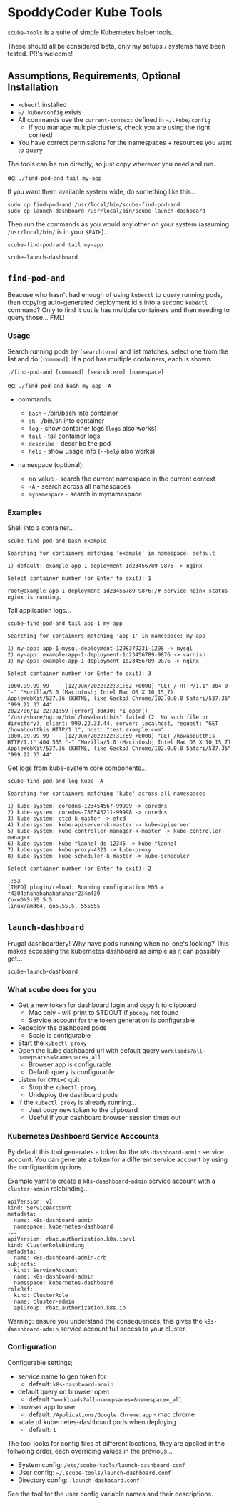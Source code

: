 # SpoddyCoder Kube Tools

`scube-tools` is a suite of simple Kubernetes helper tools.

These should all be considered beta, only my setups / systems have been tested. PR's welcome!


## Assumptions, Requirements, Optional Installation

* `kubectl` installed
* `~/.kube/config` exists
* All commands use the `current-context` defined in `~/.kube/config`
    * If you manage multiple clusters, check you are using the right context!
* You have correct permissions for the namespaces + resources you want to query

The tools can be run directly, so just copy wherever you need and run...

eg: `./find-pod-and tail my-app`

If you want them available system wide, do something like this...

```
sudo cp find-pod-and /usr/local/bin/scube-find-pod-and
sudo cp launch-dashboard /usr/local/bin/scube-launch-dashboard
```

Then run the commands as you would any other on your system (assuming `/usr/local/bin/` is in your `$PATH`)...

```
scube-find-pod-and tail my-app

scube-launch-dashboard
```

## `find-pod-and`

Beacuse who hasn't had enough of using `kubectl` to query running pods, then copying auto-generated deployment id's into a second `kubectl` command?
Only to find it out is has multiple containers and then needing to query those... FML!

### Usage

Search running pods by `[searchterm]` and list matches, select one from the list and do `[command]`.
If a pod has multiple containers, each is shown.

`./find-pod-and [command] [searchterm] [namespace]`

eg: `./find-pod-and bash my-app -A`

* commands:
    * `bash`        - /bin/bash into container
    * `sh`          - /bin/sh into container
    * `log`         - show container logs (`logs` also works)
    * `tail`        - tail container logs
    * `describe`    - describe the pod
    * `help`        - show usage info (`--help` also works)

* namespace (optional):
    * no value      - search the current namespace in the current context
    * `-A`          - search across all namespaces
    * `mynamespace` - search in mynamespace

### Examples

Shell into a container...

```
scube-find-pod-and bash example

Searching for containers matching 'example' in namespace: default

1) default: example-app-1-deployment-1d23456789-9876 -> nginx

Select container number (or Enter to exit): 1

root@example-app-1-deployment-1d23456789-9876:/# service nginx status
nginx is running.
```

Tail application logs...

```
scube-find-pod-and tail app-1 my-app

Searching for containers matching 'app-1' in namespace: my-app

1) my-app: app-1-mysql-deployment-1298379231-1298 -> mysql
2) my-app: example-app-1-deployment-1d23456789-9876 -> varnish
3) my-app: example-app-1-deployment-1d23456789-9876 -> nginx

Select container number (or Enter to exit): 3

1000.99.99.99 - - [12/Jun/2022:22:31:52 +0000] "GET / HTTP/1.1" 304 0 "-" "Mozilla/5.0 (Macintosh; Intel Mac OS X 10_15_7) AppleWebKit/537.36 (KHTML, like Gecko) Chrome/102.0.0.0 Safari/537.36" "999.22.33.44"
2022/06/12 22:31:59 [error] 30#30: *1 open() "/usr/share/nginx/html/howaboutthis" failed (2: No such file or directory), client: 999.22.33.44, server: localhost, request: "GET /howaboutthis HTTP/1.1", host: "test.example.com"
1000.99.99.99 - - [12/Jun/2022:22:31:59 +0000] "GET /howaboutthis HTTP/1.1" 404 555 "-" "Mozilla/5.0 (Macintosh; Intel Mac OS X 10_15_7) AppleWebKit/537.36 (KHTML, like Gecko) Chrome/102.0.0.0 Safari/537.36" "999.22.33.44"
```

Get logs from kube-system core components...

```
scube-find-pod-and log kube -A

Searching for containers matching 'kube' across all namespaces

1) kube-system: coredns-123454567-99999 -> coredns
2) kube-system: coredns-786543211-99998 -> coredns
3) kube-system: etcd-k-master -> etcd
4) kube-system: kube-apiserver-k-master -> kube-apiserver
5) kube-system: kube-controller-manager-k-master -> kube-controller-manager
6) kube-system: kube-flannel-ds-12345 -> kube-flannel
7) kube-system: kube-proxy-4321 -> kube-proxy
8) kube-system: kube-scheduler-k-master -> kube-scheduler

Select container number (or Enter to exit): 2

.:53
[INFO] plugin/reload: Running configuration MD5 = f4304ahahahahahahahacf234m439
CoreDNS-55.5.5
linux/amd64, go5.55.5, 555555
```


## `launch-dashboard`

Frugal dashboardery! Why have pods running when no-one's looking? 
This makes accessing the kubernetes dashboard as simple as it can possibly get...

```
scube-launch-dashboard
```

### What scube does for you

* Get a new token for dashboard login and copy it to clipboard
    * Mac only - will print to STDOUT if `pbcopy` not found
    * Service account for the token generation is configurable
* Redeploy the dashboard pods
    * Scale is configurable
* Start the `kubectl proxy`
* Open the kube dashbaord url with default query `workloads?all-namepsaces=&namespace=_all`
    * Browser app is configurable
    * Default query is configurable
* Listen for `CTRL+C` quit
    * Stop the `kubectl proxy`
    * Undeploy the dashboard pods
* If the `kubectl proxy` is already running...
    * Just copy new token to the clipboard
    * Useful if your dashboard browser session times out

### Kubernetes Dashboard Service Acccounts

By default this tool generates a token for the `k8s-dashboard-admin` service account. 
You can generate a token for a different service account by using the configuartion options.

Example yaml to create a `k8s-daashboard-admin` service account with a `cluster-admin` rolebinding...

```
apiVersion: v1
kind: ServiceAccount
metadata:
  name: k8s-dashboard-admin
  namespace: kubernetes-dashboard
---
apiVersion: rbac.authorization.k8s.io/v1
kind: ClusterRoleBinding
metadata:
  name: k8s-dashboard-admin-crb
subjects:
- kind: ServiceAccount
  name: k8s-dashboard-admin
  namespace: kubernetes-dashboard
roleRef:
  kind: ClusterRole
  name: cluster-admin
  apiGroup: rbac.authorization.k8s.io
```

Warning: ensure you understand the consequences, this gives the `k8s-daashboard-admin` service account full access to your cluster.

### Configuration

Configurable settings;

* service name to gen token for
    * default: `k8s-dashboard-admin`
* default query on browser open
    * default `"workloads?all-namepsaces=&namespace=_all`
* browser app to use
    * default: `/Applications/Google Chrome.app` - mac chrome
* scale of kubernetes-dashboard pods when deploying
    * default: `1`

The tool looks for config files at different locations, they are applied in the follwoing order, each overriding values in the previous...

* System config: `/etc/scube-tools/launch-dashboard.conf`
* User config: `~/.scube-tools/launch-dashboard.conf`
* Directory config: `.launch-dashboard.conf`

See the tool for the user config variable names and their descriptions. 